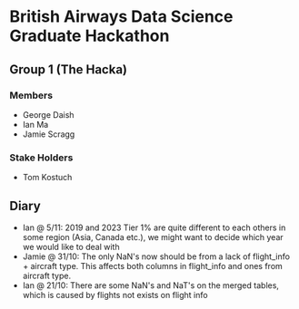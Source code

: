 # British Airways Data Science Graduate Hackathon
## Group 1 (The Hacka)
### Members
- George Daish
- Ian Ma
- Jamie Scragg
### Stake Holders
- Tom Kostuch

## Diary
- Ian @ 5/11: 2019 and 2023 Tier 1% are quite different to each others in some region (Asia, Canada etc.), we might want to decide which year we would like to deal with
- Jamie @ 31/10: The only NaN's now should be from a lack of flight_info + aircraft type. This affects both columns in flight_info and ones from aircraft type. 
- Ian @ 21/10: There are some NaN's and NaT's on the merged tables, which is caused by flights not exists on flight info
